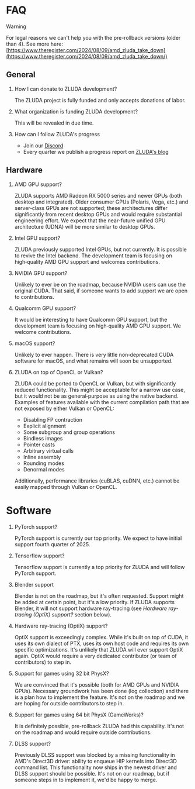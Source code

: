 # FAQ

> [!WARNING]
> For legal reasons we can't help you with the pre-rollback versions (older than 4). See more here: [https://www.theregister.com/2024/08/09/amd_zluda_take_down](https://www.theregister.com/2024/08/09/amd_zluda_take_down/)

## General

1. How I can donate to ZLUDA development?

    The ZLUDA project is fully funded and only accepts donations of labor.

1. What organization is funding ZLUDA development?

    This will be revealed in due time.

1. How can I follow ZLUDA's progress

   * Join our [Discord](https://discord.gg/sg6BNzXuc7)
   * Every quarter we publish a progress report on [ZLUDA's blog](https://vosen.github.io/ZLUDA/)


## Hardware

1. AMD GPU support?

     ZLUDA supports AMD Radeon RX 5000 series and newer GPUs (both desktop and integrated).
     Older consumer GPUs (Polaris, Vega, etc.) and server‑class GPUs are not supported; these architectures differ significantly from recent desktop GPUs and would require substantial engineering effort.
     We expect that the near-future unified GPU architecture (UDNA) will be more similar to desktop GPUs.

1. Intel GPU support?

    ZLUDA previously supported Intel GPUs, but not currently. It is possible to revive the Intel backend. The development team is focusing on high‑quality AMD GPU support and welcomes contributions.

1. NVIDIA GPU support?

    Unlikely to ever be on the roadmap, because NVIDIA users can use the original CUDA. That said, if someone wants to add support we are open to contributions.

1. Qualcomm GPU support?

    It would be interesting to have Qualcomm GPU support, but the development team is focusing on high‑quality AMD GPU support. We welcome contributions.

1. macOS support?

    Unlikely to ever happen. There is very little non‑deprecated CUDA software for macOS, and what remains will soon be unsupported.

1. ZLUDA on top of OpenCL or Vulkan?

    ZLUDA could be ported to OpenCL or Vulkan, but with significantly reduced functionality. This might be acceptable for a narrow use case, but it would not be as general‑purpose as using the native backend. Examples of features available with the current compilation path that are not exposed by either Vulkan or OpenCL:
   * Disabling FP contraction
   * Explicit alignment
   * Some subgroup and group operations
   * Bindless images
   * Pointer casts
   * Arbitrary virtual calls
   * Inline assembly
   * Rounding modes
   * Denormal modes

    Additionally, performance libraries (cuBLAS, cuDNN, etc.) cannot be easily mapped through Vulkan or OpenCL.

# Software

1. PyTorch support?

    PyTorch support is currently our top priority. We expect to have initial support fourth quarter of 2025.

1. Tensorflow support?

   Tensorflow support is currently a top priority for ZLUDA and will follow PyTorch support.

1. Blender support

    Blender is not on the roadmap, but it's often requested. Support might be added at certain point, but it's a low priority. If ZLUDA supports Blender, it will not support hardware ray-tracing (see _Hardware ray-tracing (OptiX) support?_ section below).

1. Hardware ray-tracing (OptiX) support?

    OptiX support is exceedingly complex. While it's built on top of CUDA, it uses its own dialect of PTX, uses its own host code and requires its own specific optimizations. It's unlikely that ZLUDA will ever support OptiX again. OptiX would require a very dedicated contributor (or team of contributors) to step in.

1. Support for games using 32 bit PhysX?

   We are convinced that it's possible (both for AMD GPUs and NVIDIA GPUs). Necessary groundwork has been done (log collection) and there is a plan how to implement the feature. It's not on the roadmap and we are hoping for outside contributors to step in.

1. Support for games using 64 bit PhysX (GameWorks)?

    It is definitely possible, pre-rollback ZLUDA had this capability. It's not on the roadmap and would require outside contributions.

1. DLSS support?

    Previously DLSS support was blocked by a missing functionality in AMD's Direct3D driver: ability to enqueue HIP kernels into Direct3D command list. This functionality now ships in the newest driver and DLSS support should be possible. It's not on our roadmap, but if someone steps in to implement it, we'd be happy to merge.

